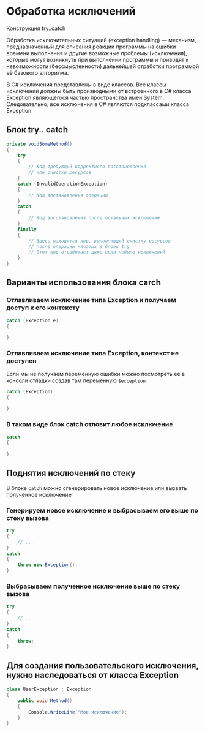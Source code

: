 # Обработка исключений

Конструкция try..catch

Обработка исключительных ситуаций (exception handling) — механизм, предназначенный для описания реакции программы на ошибки времени выполнения и другие возможные проблемы (исключения), которые могут возникнуть при выполнении программы и приводят к невозможности (бессмысленности) дальнейшей отработки программой её базового алгоритма.  

В С# исключения представлены в виде классов. Все классы исключений должны быть производными от встроенного в С# класса Exception являющегося частью пространства имен System. Следовательно, все исключения в C# являются подклассами класса Exception.

## Блок try.. catch

```c#
private voidSomeMethod()
{
    try
    {
        // Код требующий корректного восстановления
        // или очистки ресурсов
    }
    catch (InvalidOperationException)
    {
        // Код востановления операции        
    }
    catch
    {
        // Код восстановления после остальных исключений
    }
    finally
    {
        // Здесь находится код, выполняющий очистку ресурсов
        // после операции начатых в блоек try
        // Этот код отработает даже если небыло исключений
    }
}
```

## Варианты использования блока carch

### Отлавливаем исключение типа Exception и получаем доступ к его контексту

```c#
catch (Exception e)
{
       
}
```

### Отлавливаем исключение типа Exception, контекст не доступен

Если мы не получаем переменную ошибки можно посмотреть ее в консоли отладки создав там переменную `$exception`

```c#
catch (Exception)
{

}
```

### В таком виде блок catch отловит любое исключение

```c#
catch
{
       
}
```

## Поднятия исключений по стеку

В блоке `catch` можно сгенерировать новое исключение или вызвать полученное исключение

### Генерируем новое исключение и выбрасываем его выше по стеку вызова

```c#
try
{
    // ...
}
catch
{
    throw new Exception();
}
```

### Выбрасываем полученное исключение выше по стеку вызова

```c#
try
{
    // ...
}
catch
{
    throw;
}
```

## Для создания пользовательского исключения, нужно наследоваться от класса Exception

```c#
class UserException : Exception
{
    public void Method()
    {
        Console.WriteLine("Мое исключение");
    }
}
```
